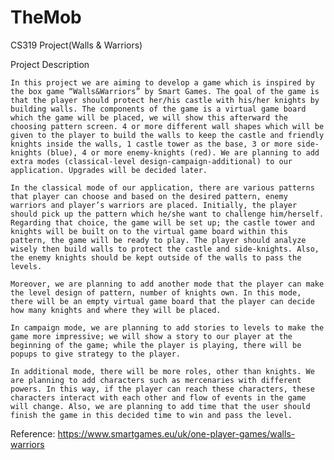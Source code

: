 # TheMob
CS319 Project(Walls & Warriors)

Project Description

	In this project we are aiming to develop a game which is inspired by the box game “Walls&Warriors” by Smart Games. The goal of the game is that the player should protect her/his castle with his/her knights by building walls. The components of the game is a virtual game board which the game will be placed, we will show this afterward the choosing pattern screen. 4 or more different wall shapes which will be given to the player to build the walls to keep the castle and friendly knights inside the walls, 1 castle tower as the base, 3 or more side-knights (blue), 4 or more enemy-knights (red). We are planning to add extra modes (classical-level design-campaign-additional) to our application. Upgrades will be decided later.

	In the classical mode of our application, there are various patterns that player can choose and based on the desired pattern, enemy warriors and player’s warriors are placed. Initially, the player should pick up the pattern which he/she want to challenge him/herself. Regarding that choice, the game will be set up; the castle tower and knights will be built on to the virtual game board within this pattern, the game will be ready to play. The player should analyze wisely then build walls to protect the castle and side-knights. Also, the enemy knights should be kept outside of the walls to pass the levels.

	Moreover, we are planning to add another mode that the player can make the level design of pattern, number of knights own. In this mode, there will be an empty virtual game board that the player can decide how many knights and where they will be placed.

	In campaign mode, we are planning to add stories to levels to make the game more impressive; we will show a story to our player at the beginning of the game; while the player is playing, there will be popups to give strategy to the player.

	In additional mode, there will be more roles, other than knights. We are planning to add characters such as mercenaries with different powers. In this way, if the player can reach these characters, these characters interact with each other and flow of events in the game will change. Also, we are planning to add time that the user should finish the game in this decided time to win and pass the level.

	

Reference: https://www.smartgames.eu/uk/one-player-games/walls-warriors
